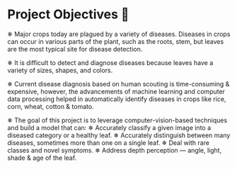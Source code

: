 # **Project Objectives 🏹**

❄ Major crops today are plagued by a variety of diseases. Diseases in crops can 
occur in various parts of the plant, such as the roots, stem, but leaves are the
most typical site for disease detection.

❄ It is difficult to detect and diagnose diseases because leaves have a variety
of sizes, shapes, and colors.

❄ Current disease diagnosis based on human scouting is time-consuming & expensive,
however, the advancements of machine learning and computer data processing helped
in automatically identify diseases in crops like rice, corn, wheat, cotton & tomato. 

❄ The goal of this project is to leverage computer-vision-based techniques
and build a model that can:
    ❄ Accurately classify a given image into a diseased category or a healthy leaf. 
    ❄ Accurately distinguish between many diseases, sometimes more than one on a single leaf.
    ❄ Deal with rare classes and novel symptoms.
    ❄ Address depth perception — angle, light, shade & age of the leaf.
